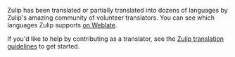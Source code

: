 Zulip has been translated or partially translated into dozens of
languages by Zulip's amazing community of volunteer translators.
You can see which languages Zulip supports [on Weblate][weblate-zulip].

If you'd like to help by contributing as a translator, see the
[Zulip translation guidelines][translating-zulip] to get started.

[weblate-zulip]: https://hosted.weblate.org/projects/zulip/
[translating-zulip]: https://zulip.readthedocs.io/en/stable/translating/translating.html
